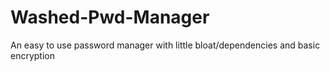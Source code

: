# Washed-Pwd-Manager
An easy to use password manager with little bloat/dependencies and basic encryption
